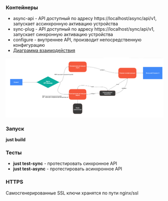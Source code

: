 ### Контейнеры
- async-api - API доступный по адресу https://localhost/async/api/v1, запускает ассинхронную активацию устройства
- sync-plug - API доступный по адресу https://localhost/sync/api/v1, запускает синхронную активацию устройства
- configure - внутреннее API, производит непосредственную конфигурацию
- [Диаграмма взаимодействия](https://unidraw.io/app/board/8b469fe0f47db3ddcd7c?allow_guest=true)

![image](/diagram.png)

### Запуск
**just build**

### Тесты
- **just test-sync** - протестировать синхронное API
- **just test-async** - протестировать асинхронное API

### HTTPS
Самосгенерированные SSL ключи хранятся по пути nginx/ssl